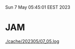 Sun  7 May 05:45:01 EEST 2023
# JAM
<a href='./cache/202305/07_05.log'>./cache/202305/07_05.log</a>
